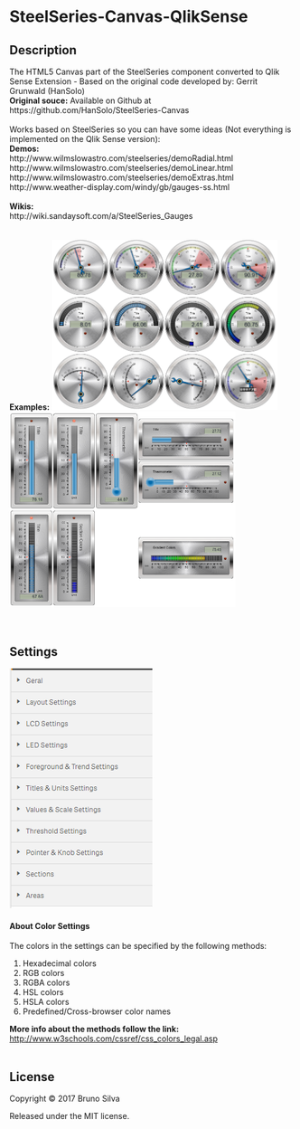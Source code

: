 # SteelSeries-Canvas-QlikSense

<h2>Description</h2>
The HTML5 Canvas part of the SteelSeries component converted to Qlik Sense Extension - Based on the original code developed by:  Gerrit Grunwald (HanSolo)<br/>
<b>Original souce:</b> Available on Github at https://github.com/HanSolo/SteelSeries-Canvas<br/>
<br/>
Works based on SteelSeries so you can have some ideas (Not everything is implemented on the Qlik Sense version):<br/>
<b>Demos:</b><br/>
http://www.wilmslowastro.com/steelseries/demoRadial.html<br/>
http://www.wilmslowastro.com/steelseries/demoLinear.html<br/>
http://www.wilmslowastro.com/steelseries/demoExtras.html<br/>
http://www.weather-display.com/windy/gb/gauges-ss.html<br/>
<br/>
<b>Wikis:</b><br/>
http://wiki.sandaysoft.com/a/SteelSeries_Gauges<br/>
<br/>
<br/>
<b>Examples:</b>
<img width="400px" src="https://github.com/CodingBSilva/SteelSeries-Canvas-QlikSense/blob/master/radial_example.png?raw=true"/><br/>
<img width="400px" src="https://github.com/CodingBSilva/SteelSeries-Canvas-QlikSense/blob/master/linear_example.png?raw=true"/><br/>
<br/>
<br/>
<h2>Settings</h2>
<img src="https://github.com/CodingBSilva/SteelSeries-Canvas-QlikSense/blob/master/settings_menu.png?raw=true"/><br/>

<h4>About Color Settings</h4>
The colors in the settings can be specified by the following methods:
<ol>
<li>Hexadecimal colors</li>
<li>RGB colors</li>
<li>RGBA colors</li>
<li>HSL colors</li>
<li>HSLA colors</li>
<li>Predefined/Cross-browser color names</li>
</ol>
<b>More info about the methods follow the link:</b> <br/>
<a href="http://www.w3schools.com/cssref/css_colors_legal.asp">http://www.w3schools.com/cssref/css_colors_legal.asp</a>
<br/>
<br/>
<h2>License</h2>
Copyright © 2017 Bruno Silva

Released under the MIT license.
